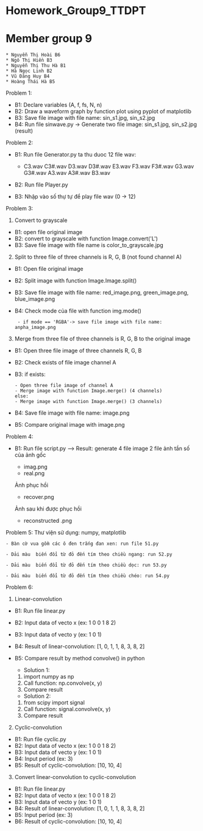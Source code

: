 # Homework_Group9_TTDPT
# Member group 9
	* Nguyễn Thị Hoài B6
	* Ngô Thị Hiền B3
	* Nguyễn Thị Thu Hà B1
	* Hà Ngọc Linh B2
	* Vũ Đăng Huy B4
	* Hoàng Thái Hà B5
	
Problem 1:
- B1: Declare variables (A, f, fs, N, n)
- B2: Draw a waveform graph by function plot using pyplot of matplotlib
- B3: Save file image with file name: sin_s1.jpg, sin_s2.jpg
- B4: Run file sinwave.py
-> Generate two file image: sin_s1.jpg, sin_s2.jpg (result)

Problem 2:
- B1: Run file Generator.py ta thu duoc 12 file wav:

	- C3.wav C3#.wav D3.wav D3#.wav E3.wav F3.wav F3#.wav G3.wav G3#.wav A3.wav A3#.wav B3.wav
	
- B2: Run file Player.py
- B3: Nhập vào số thự tự để play file wav (0 -> 12)

Problem 3:
1. Convert to grayscale
- B1: open file original image
- B2: convert to grayscale with function Image.convert('L')
- B3: Save file image with file name is color_to_grayscale.jpg

2. Split to three file of three channels is R, G, B (not found channel A)
- B1: Open file original image
- B2: Split image with function Image.Image.split()
- B3: Save file image with file name: red_image.png, green_image.png, blue_image.png
- B4: Check mode của file with function img.mode()

       - if mode == 'RGBA'-> save file image with file name: anpha_image.png

3. Merge from three file of three channels is R, G, B to the original image
- B1: Open three file image of three channels R, G, B
- B2: Check exists of file image channel A
- B3: if exists:

      - Open three file image of channel A
      - Merge image with function Image.merge() (4 channels)
      else:
      - Merge image with function Image.merge() (3 channels)
      
- B4: Save file image with file name: image.png
- B5: Compare original image with image.png

Problem 4:
- B1: Run file script.py
--> Result: generate 4 file image
	2 file ảnh tần số của ảnh gốc
	
	- imag.png
	- real.png
	
	Ảnh phục hồi
	- recover.png
	
	Ảnh sau khi được phục hồi
	- reconstructed .png
	

Problem 5:
Thư viện sử dụng: numpy, matplotlib

	- Bàn cờ vua gồm các ô đen trắng đan xen: run file 51.py
	
	- Dải màu  biến đổi từ đỏ đến tím theo chiều ngang: run 52.py
	  
	- Dải màu  biến đổi từ đỏ đến tím theo chiều dọc: run 53.py
	
	- Dải màu  biến đổi từ đỏ đến tím theo chiều chéo: run 54.py
	
Problem 6:
1. Linear-convolution
- B1: Run file linear.py
- B2: Input data of vecto x (ex: 1 0 0 1 8 2)
- B3: Input data of vecto y (ex: 1 0 1)
- B4: Result of linear-convolution: [1, 0, 1, 1, 8, 3, 8, 2]
- B5: Compare result by method convolve() in python
	* Solution 1:
	1. import numpy as np
	2. Call function: np.convolve(x, y)
	3. Compare result
	
	* Solution 2:
	1. from scipy import signal
	2. Call function: signal.convolve(x, y)
	3. Compare result

2. Cyclic-convolution
- B1: Run file cyclic.py
- B2: Input data of vecto x (ex: 1 0 0 1 8 2)
- B3: Input data of vecto y (ex: 1 0 1)
- B4: Input period (ex: 3)
- B5: Result of cyclic-convolution: [10, 10, 4]

3. Convert linear-convolution to cyclic-convolution
- B1: Run file linear.py
- B2: Input data of vecto x (ex: 1 0 0 1 8 2)
- B3: Input data of vecto y (ex: 1 0 1)
- B4: Result of linear-convolution: [1, 0, 1, 1, 8, 3, 8, 2]
- B5: Input period (ex: 3)
- B6: Result of cyclic-convolution: [10, 10, 4]
